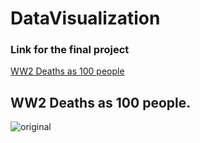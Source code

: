 # DataVisualization
### Link for the final project
[WW2 Deaths as 100 people](https://erisonmiller.github.io/DataVisualization/Trabalho%20Final/ww2_as_100_deaths.html)

## WW2 Deaths as 100 people.

![original](https://github.com/ErisonMiller/DataVisualization/tree/master/Trabalho%20Final/preview.png "Preview")